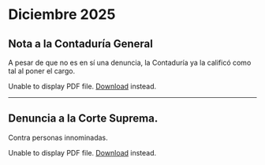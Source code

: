 # Diciembre 2025

## Nota a la Contaduría General

A pesar de que no es en sí una denuncia, la Contaduría ya la calificó como tal al poner el cargo.

<object data="2024-12-19.pdf" type="application/pdf" width="100%" height="500px">
      <p>Unable to display PDF file. <a href="2024-12-19.pdf">Download</a> instead.</p>
    </object> 

---

## Denuncia a la Corte Suprema.

Contra personas innominadas.

<object data="2025-01-30.pdf" type="application/pdf" width="100%" height="500px">
      <p>Unable to display PDF file. <a href="2025-01-30.pdf">Download</a> instead.</p>
    </object> 
